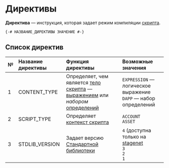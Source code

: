 # Директивы

**Директива** — инструкция, которая задает режим компиляции [скрипта](/ride/script.md).

``` ride
{-# НАЗВАНИЕ_ДИРЕКТИВЫ ЗНАЧЕНИЕ #-}
```

## Список директив

| № | Название директивы | Функция директивы | Возможные значения |
| :--- | :--- | :--- | :--- |
| 1 | CONTENT_TYPE | Определяет, чем является [тело скрипта](/ride/script/script-body.md) — [выражением](/ride/base-concepts/expression.md) или _набором_ [определений](/ride/base-concepts/definition.md) | `EXPRESSION` — логическое выражение<br>`DAPP` — набор определений |
| 2 | SCRIPT_TYPE | Определяет [контекст скрипта](/ride/script/script-context.md) | `ACCOUNT`<br>`ASSET` |
| 3 | STDLIB_VERSION | Задает версию [Стандартной библиотеки](/ride/script/standard-library.md) | `4` (доступна только на [stagenet](/blockchain/blockchain-network/stage-network.md)<br>`3`<br>`2`<br>`1` |
